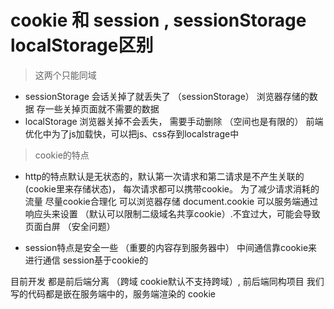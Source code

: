 # cookie 和 session , sessionStorage localStorage区别
> 这两个只能同域
- sessionStorage 会话关掉了就丢失了 （sessionStorage） 浏览器存储的数据  存一些关掉页面就不需要的数据
- localStorage 浏览器关掉不会丢失， 需要手动删除 （空间也是有限的） 前端优化中为了js加载快，可以把js、css存到localstrage中

> cookie的特点  

- http的特点默认是无状态的，默认第一次请求和第二请求是不产生关联的 (cookie里来存储状态)， 每次请求都可以携带cookie。 为了减少请求消耗的流量 尽量cookie合理化  可以浏览器存储 document.cookie   可以服务端通过响应头来设置 （默认可以限制二级域名共享cookie）.不宜过大，可能会导致页面白屏  （安全问题）

- session特点是安全一些 （重要的内容存到服务器中） 中间通信靠cookie来进行通信  session基于cookie的

目前开发 都是前后端分离 （跨域  cookie默认不支持跨域）, 前后端同构项目 我们写的代码都是嵌在服务端中的，服务端渲染的 cookie

